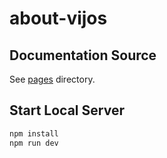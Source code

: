 # about-vijos

## Documentation Source

See [pages](https://github.com/vijos/about.vijos.org/tree/master/pages) directory.

## Start Local Server

```bash
npm install
npm run dev
```

